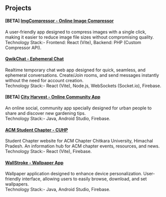 ## Projects

#### [BETA] [ImgCompressor - Online Image Compressor](https://imgcompressor-app.web.app)
A user-friendly app designed to compress images with a single click, making it easier to reduce image file sizes without compromising quality.<br>
Technology Stack:- Frontend: React (Vite), Backend: PHP (Custom Compressor API).

#### [QwikChat - Ephemeral Chat](https://qwikchat.web.app)
Realtime temporary chat web app designed for quick, seamless, and ephemeral conversations. Create/Join rooms, and send messages instantly without the need for account creation.<br>
Technology Stack:- React (Vite), Node.js, WebSockets (Socket.io), Firebase.

#### [BETA] [City Harvest - Online Community App](https://city-harvest-app.web.app/)
An online social, community app specially designed for urban people to share and discover new gardening tips.<br>
Technology Stack:- Java, Android Studio, Firebase.

#### [ACM Student Chapter - CUHP](https://acmcuhp.web.app)
Student Chapter website for ACM Chapter Chitkara University, Himachal Pradesh. An information hub for ACM chapter events, resources, and news.<br>
Technology Stack:- React (Vite), Firebase.

#### [WallStroke - Wallpaper App](https://play.google.com/store/apps/details?id=com.appy.wallstroke)
Wallpaper application designed to enhance device personalization. User-friendly interface, allowing users to easily browse, download, and set wallpapers.<br>
Technology Stack:- Java, Android Studio, Firebase.

